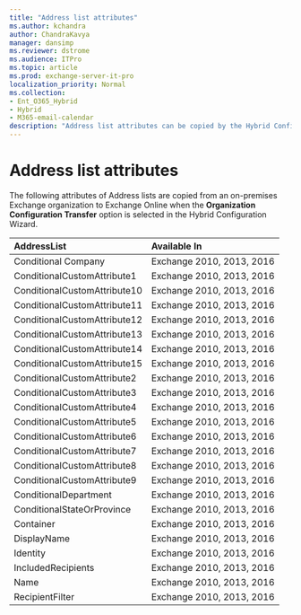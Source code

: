 ```yaml
---
title: "Address list attributes"
ms.author: kchandra
author: ChandraKavya
manager: dansimp
ms.reviewer: dstrome
ms.audience: ITPro
ms.topic: article
ms.prod: exchange-server-it-pro
localization_priority: Normal
ms.collection:
- Ent_O365_Hybrid
- Hybrid
- M365-email-calendar
description: "Address list attributes can be copied by the Hybrid Configuration Wizard from your on-premises organization to Exchange Online to help simplify your hybrid deployment"
---
```


# Address list attributes

The following attributes of Address lists are copied from an on-premises Exchange organization to Exchange Online when the **Organization Configuration Transfer** option is selected in the Hybrid Configuration Wizard.

|**AddressList**|**Available In**|
|:-----|:-----|
|Conditional Company|Exchange 2010, 2013, 2016|
|ConditionalCustomAttribute1|Exchange 2010, 2013, 2016|
|ConditionalCustomAttribute10|Exchange 2010, 2013, 2016|
|ConditionalCustomAttribute11|Exchange 2010, 2013, 2016|
|ConditionalCustomAttribute12|Exchange 2010, 2013, 2016|
|ConditionalCustomAttribute13|Exchange 2010, 2013, 2016|
|ConditionalCustomAttribute14|Exchange 2010, 2013, 2016|
|ConditionalCustomAttribute15|Exchange 2010, 2013, 2016|
|ConditionalCustomAttribute2|Exchange 2010, 2013, 2016|
|ConditionalCustomAttribute3|Exchange 2010, 2013, 2016|
|ConditionalCustomAttribute4|Exchange 2010, 2013, 2016|
|ConditionalCustomAttribute5|Exchange 2010, 2013, 2016|
|ConditionalCustomAttribute6|Exchange 2010, 2013, 2016|
|ConditionalCustomAttribute7|Exchange 2010, 2013, 2016|
|ConditionalCustomAttribute8|Exchange 2010, 2013, 2016|
|ConditionalCustomAttribute9|Exchange 2010, 2013, 2016|
|ConditionalDepartment|Exchange 2010, 2013, 2016|
|ConditionalStateOrProvince|Exchange 2010, 2013, 2016|
|Container|Exchange 2010, 2013, 2016|
|DisplayName|Exchange 2010, 2013, 2016|
|Identity|Exchange 2010, 2013, 2016|
|IncludedRecipients|Exchange 2010, 2013, 2016|
|Name|Exchange 2010, 2013, 2016|
|RecipientFilter|Exchange 2010, 2013, 2016|
